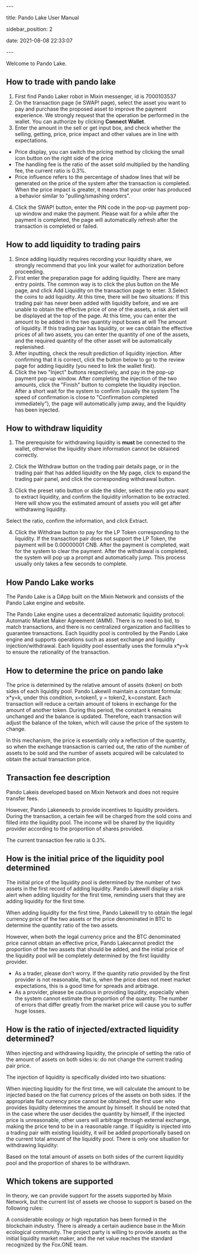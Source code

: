 \---

title: Pando Lake User Manual

sidebar_position: 2

date: 2021-08-08 22:33:07

\---

Welcome to Pando Lake.



## How to trade with pando lake

1. First find Pando Laker robot in Mixin messenger, id is 7000103537
2. On the transaction page (ie SWAP! page), select the asset you want to pay and purchase the proposed asset to improve the payment experience. We strongly request that the operation be performed in the wallet. You can authorize by clicking **Connect Wallet**. 
3. Enter the amount in the sell or get input box, and check whether the selling, getting, price, price impact and other values are in line with expectations. 

 - Price display, you can switch the pricing method by clicking the small icon button on the right side of the price
 - The handling fee is the ratio of the asset sold multiplied by the handling fee, the current ratio is 0.3%.
 - Price influence refers to the percentage of shadow lines that will be generated on the price of the system after the transaction is completed. When the price impact is greater, it means that your order has produced a behavior similar to "pulling/smashing orders".
4. Click the SWAP! button, enter the PIN code in the pop-up payment pop-up window and make the payment. Please wait for a while after the payment is completed, the page will automatically refresh after the transaction is completed or failed.

## How to add liquidity to trading pairs

1. Since adding liquidity requires recording your liquidity share, we strongly recommend that you link your wallet for authorization before proceeding.
2. First enter the preparation page for adding liquidity. There are many entry points. The common way is to click the plus button on the Me page, and click Add Liquidity on the transaction page to enter.
3.Select the coins to add liquidity. At this time, there will be two situations:
If this trading pair has never been added with liquidity before, and we are unable to obtain the effective price of one of the assets, a risk alert will be displayed at the top of the page. At this time, you can enter the amount to be added in the two quantity input boxes at will The amount of liquidity.
If this trading pair has liquidity, or we can obtain the effective prices of all two assets, you can enter the quantity of one of the assets, and the required quantity of the other asset will be automatically replenished.
4. After inputting, check the result prediction of liquidity injection. After confirming that it is correct, click the button below to go to the review page for adding liquidity (you need to link the wallet first).
5. Click the two "Inject" buttons respectively, and pay in the pop-up payment pop-up window. After completing the injection of the two amounts, click the "Finish" button to complete the liquidity injection. After a short wait for the system to confirm (usually the system The speed of confirmation is close to "Confirmation completed immediately"), the page will automatically jump away, and the liquidity has been injected.

## How to withdraw liquidity

1. The prerequisite for withdrawing liquidity is **must** be connected to the wallet, otherwise the liquidity share information cannot be obtained correctly.

2. Click the Withdraw button on the trading pair details page, or in the trading pair that has added liquidity on the My page, click to expand the trading pair panel, and click the corresponding withdrawal button.

3. Click the preset ratio button or slide the slider, select the ratio you want to extract liquidity, and confirm the liquidity information to be extracted. Here will show you the estimated amount of assets you will get after withdrawing liquidity.

 Select the ratio, confirm the information, and click Extract.

4. Click the Withdraw button to pay for the LP Token corresponding to the liquidity. If the transaction pair does not support the LP Token, the payment will be 0.00000001 CNB. After the payment is completed, wait for the system to clear the payment. After the withdrawal is completed, the system will pop up a prompt and automatically jump. This process usually only takes a few seconds to complete.

## How Pando Lake works

The Pando Lake is a DApp built on the Mixin Network and consists of the Pando Lake engine and website.

The Pando Lake engine uses a decentralized automatic liquidity protocol: Automatic Market Maker Agreement (AMM). There is no need to bid, to match transactions, and there is no centralized organization and facilities to guarantee transactions. Each liquidity pool is controlled by the Pando Lake engine and supports operations such as asset exchange and liquidity injection/withdrawal. Each liquidity pool essentially uses the formula x*y=k to ensure the rationality of the transaction.

## How to determine the price on pando lake

The price is determined by the relative amount of assets (token) on both sides of each liquidity pool. Pando Lakewill maintain a constant formula: x*y=k, under this condition, x=token1, y = token2, k=constant. Each transaction will reduce a certain amount of tokens in exchange for the amount of another token. During this period, the constant k remains unchanged and the balance is updated. Therefore, each transaction will adjust the balance of the token, which will cause the price of the system to change.

In this mechanism, the price is essentially only a reflection of the quantity, so when the exchange transaction is carried out, the ratio of the number of assets to be sold and the number of assets acquired will be calculated to obtain the actual transaction price.

## Transaction fee description

Pando Lakeis developed based on Mixin Network and does not require transfer fees.

However, Pando Lakeneeds to provide incentives to liquidity providers. During the transaction, a certain fee will be charged from the sold coins and filled into the liquidity pool. The income will be shared by the liquidity provider according to the proportion of shares provided.

The current transaction fee ratio is 0.3%.

## How is the initial price of the liquidity pool determined

The initial price of the liquidity pool is determined by the number of two assets in the first record of adding liquidity. Pando Lakewill display a risk alert when adding liquidity for the first time, reminding users that they are adding liquidity for the first time.

When adding liquidity for the first time, Pando Lakewill try to obtain the legal currency price of the two assets or the price denominated in BTC to determine the quantity ratio of the two assets.

However, when both the legal currency price and the BTC denominated price cannot obtain an effective price, Pando Lakecannot predict the proportion of the two assets that should be added, and the initial price of the liquidity pool will be completely determined by the first liquidity provider.

- As a trader, please don’t worry. If the quantity ratio provided by the first provider is not reasonable, that is, when the price does not meet market expectations, this is a good time for spreads and arbitrage.
- As a provider, please be cautious in providing liquidity, especially when the system cannot estimate the proportion of the quantity. The number of errors that differ greatly from the market price will cause you to suffer huge losses.

## How is the ratio of injected/extracted liquidity determined?

When injecting and withdrawing liquidity, the principle of setting the ratio of the amount of assets on both sides is: do not change the current trading pair price.

The injection of liquidity is specifically divided into two situations:

When injecting liquidity for the first time, we will calculate the amount to be injected based on the fiat currency prices of the assets on both sides. If the appropriate fiat currency price cannot be obtained, the first user who provides liquidity determines the amount by himself. It should be noted that in the case where the user decides the quantity by himself, if the injected price is unreasonable, other users will arbitrage through external exchange, making the price tend to be in a reasonable range.
If liquidity is injected into a trading pair with existing liquidity, it will be added proportionally based on the current total amount of the liquidity pool.
There is only one situation for withdrawing liquidity:

Based on the total amount of assets on both sides of the current liquidity pool and the proportion of shares to be withdrawn.

## Which tokens are supported

In theory, we can provide support for the assets supported by Mixin Network, but the current list of assets we choose to support is based on the following rules:

A considerable ecology or high reputation has been formed in the blockchain industry.
There is already a certain audience base in the Mixin ecological community.
The project party is willing to provide assets as the initial liquidity market maker, and the net value reaches the standard recognized by the Fox.ONE team.
